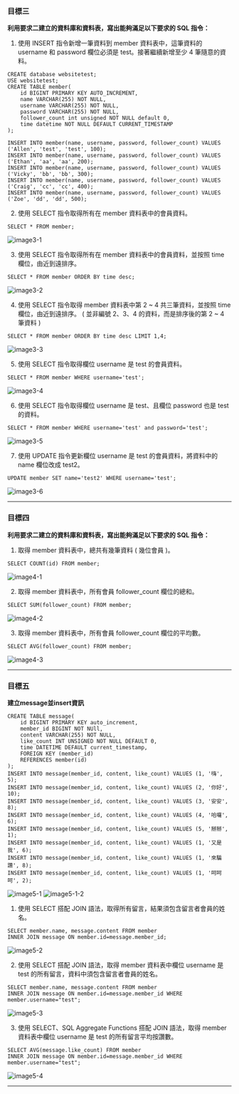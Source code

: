 ### 目標三

**利⽤要求⼆建立的資料庫和資料表，寫出能夠滿⾜以下要求的 SQL 指令：**

1. 使⽤ INSERT 指令新增⼀筆資料到 member 資料表中，這筆資料的 username 和 password 欄位必須是 test。接著繼續新增⾄少 4 筆隨意的資料。
```
CREATE database websitetest;
USE websitetest;
CREATE TABLE member(
	id BIGINT PRIMARY KEY AUTO_INCREMENT,
    name VARCHAR(255) NOT NULL,
    username VARCHAR(255) NOT NULL,
    password VARCHAR(255) NOT NULL,
    follower_count int unsigned NOT NULL default 0,
    time datetime NOT NULL DEFAULT CURRENT_TIMESTAMP
);

INSERT INTO member(name, username, password, follower_count) VALUES ('Allen', 'test', 'test', 100);
INSERT INTO member(name, username, password, follower_count) VALUES ('Ethan', 'aa', 'aa', 200);
INSERT INTO member(name, username, password, follower_count) VALUES ('Vicky', 'bb', 'bb', 300);
INSERT INTO member(name, username, password, follower_count) VALUES ('Craig', 'cc', 'cc', 400);
INSERT INTO member(name, username, password, follower_count) VALUES ('Zoe', 'dd', 'dd', 500);
```
2. 使⽤ SELECT 指令取得所有在 member 資料表中的會員資料。
```
SELECT * FROM member;
```
![image3-1](https://github.com/Chung1178/WeHelp-Projects-/blob/main/week5/3-1.png?raw=true)

3. 使⽤ SELECT 指令取得所有在 member 資料表中的會員資料，並按照 time 欄位，由近到遠排序。
```
SELECT * FROM member ORDER BY time desc;
```
![image3-2](https://github.com/Chung1178/WeHelp-Projects-/blob/main/week5/3-2.png?raw=true)

4. 使⽤ SELECT 指令取得 member 資料表中第 2 ~ 4 共三筆資料，並按照 time 欄位，由近到遠排序。 ( 並非編號 2、3、4 的資料，⽽是排序後的第 2 ~ 4 筆資料 )
```
SELECT * FROM member ORDER BY time desc LIMIT 1,4;
```
![image3-3](https://github.com/Chung1178/WeHelp-Projects-/blob/main/week5/3-3.png?raw=true)

5. 使⽤ SELECT 指令取得欄位 username 是 test 的會員資料。
```
SELECT * FROM member WHERE username='test';
```
![image3-4](https://github.com/Chung1178/WeHelp-Projects-/blob/main/week5/3-4.png?raw=true)

6. 使⽤ SELECT 指令取得欄位 username 是 test、且欄位 password 也是 test 的資料。
```
SELECT * FROM member WHERE username='test' and password='test';
```
![image3-5](https://github.com/Chung1178/WeHelp-Projects-/blob/main/week5/3-5.png?raw=true)

7. 使⽤ UPDATE 指令更新欄位 username 是 test 的會員資料，將資料中的 name 欄位改成 test2。
```
UPDATE member SET name='test2' WHERE username='test';
```
![image3-6](https://github.com/Chung1178/WeHelp-Projects-/blob/main/week5/3-6.png?raw=true)

---

### 目標四

**利⽤要求⼆建立的資料庫和資料表，寫出能夠滿⾜以下要求的 SQL 指令：**

1. 取得 member 資料表中，總共有幾筆資料 ( 幾位會員 )。
```
SELECT COUNT(id) FROM member;
```
![image4-1](https://github.com/Chung1178/WeHelp-Projects-/blob/main/week5/4-1.png?raw=true)

2. 取得 member 資料表中，所有會員 follower_count 欄位的總和。
```
SELECT SUM(follower_count) FROM member;
```
![image4-2](https://github.com/Chung1178/WeHelp-Projects-/blob/main/week5/4-2.png?raw=true)

3. 取得 member 資料表中，所有會員 follower_count 欄位的平均數。
```
SELECT AVG(follower_count) FROM member;
```
![image4-3](https://github.com/Chung1178/WeHelp-Projects-/blob/main/week5/4-3.png?raw=true)

---

### 目標五

**建立message並insert資訊**
```
CREATE TABLE message(
	id BIGINT PRIMARY KEY auto_increment,
    member_id BIGINT NOT NUll,
    content VARCHAR(255) NOT NULL,
    like_count INT UNSIGNED NOT NULL DEFAULT 0,
    time DATETIME DEFAULT current_timestamp,
    FOREIGN KEY (member_id)
    REFERENCES member(id)
);
INSERT INTO message(member_id, content, like_count) VALUES (1, '嗨', 5);
INSERT INTO message(member_id, content, like_count) VALUES (2, '你好', 10);
INSERT INTO message(member_id, content, like_count) VALUES (3, '安安', 8);
INSERT INTO message(member_id, content, like_count) VALUES (4, '哈囉', 6);
INSERT INTO message(member_id, content, like_count) VALUES (5, '掰掰', 1);
INSERT INTO message(member_id, content, like_count) VALUES (1, '又是我', 6);
INSERT INTO message(member_id, content, like_count) VALUES (1, '來騙讚', 8);
INSERT INTO message(member_id, content, like_count) VALUES (1, '呵呵呵', 2);
```
![image5-1](https://github.com/Chung1178/WeHelp-Projects-/blob/main/week5/5-1.png?raw=true)
![image5-1-2](https://github.com/Chung1178/WeHelp-Projects-/blob/main/week5/5-1-2.png?raw=true)

1. 使⽤ SELECT 搭配 JOIN 語法，取得所有留⾔，結果須包含留⾔者會員的姓名。
```
SELECT member.name, message.content FROM member 
INNER JOIN message ON member.id=message.member_id;
```
![image5-2](https://github.com/Chung1178/WeHelp-Projects-/blob/main/week5/5-2.png?raw=true)

2. 使⽤ SELECT 搭配 JOIN 語法，取得 member 資料表中欄位 username 是 test 的所有留⾔，資料中須包含留⾔者會員的姓名。
```
SELECT member.name, message.content FROM member 
INNER JOIN message ON member.id=message.member_id WHERE member.username="test";
```
![image5-3](https://github.com/Chung1178/WeHelp-Projects-/blob/main/week5/5-3.png?raw=true)

3. 使⽤ SELECT、SQL Aggregate Functions 搭配 JOIN 語法，取得 member 資料表中欄位 username 是 test 的所有留⾔平均按讚數。
```
SELECT AVG(message.like_count) FROM member 
INNER JOIN message ON member.id=message.member_id WHERE member.username="test";
```
![image5-4](https://github.com/Chung1178/WeHelp-Projects-/blob/main/week5/5-4.png?raw=true)

---
